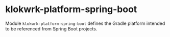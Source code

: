 # klokwrk-platform-spring-boot

Module `klokwrk-platform-spring-boot` defines the Gradle platform intended to be referenced from Spring Boot projects.
